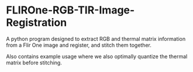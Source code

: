 # FLIROne-RGB-TIR-Image-Registration
A python program designed to extract RGB and thermal matrix information from a Flir One image and register, and stitch them together.

Also contains example usage where we also optimally quantize the thermal matrix before stitching.

